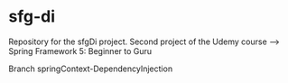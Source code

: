 # sfg-di
Repository for the sfgDi project. Second project of the Udemy course --> Spring Framework 5: Beginner to Guru

Branch springContext-DependencyInjection
